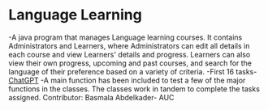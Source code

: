 # Language Learning
-A java program that manages Language learning courses. It contains Administrators and Learners, where Administrators can edit all details in each course and view Learners' details and progress. Learners can also view their own progress, upcoming and past courses, and search for the language of their preference based on a variety of criteria.
-First 16 tasks- [ChatGPT](https://chat.openai.com/share/c2b2626d-57cd-4140-a7e6-ab7072b3acfe)
-A main function has been included to test a few of the major functions in the classes. The classes work in tandem to complete the tasks assigned. 
Contributor: Basmala Abdelkader- AUC
